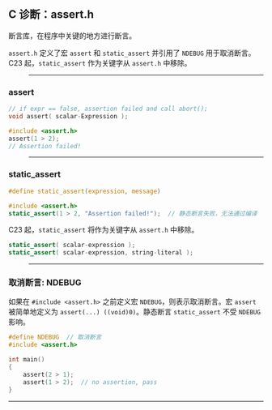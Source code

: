 ## C 诊断：assert.h

断言库，在程序中关键的地方进行断言。

`assert.h` 定义了宏 `assert` 和 `static_assert` 并引用了 `NDEBUG` 用于取消断言。C23 起，`static_assert` 作为关键字从 `assert.h` 中移除。

>---
### assert

```c
// if expr == false, assertion failed and call abort();
void assert( scalar-Expression );
```
```c
#include <assert.h>
assert(1 > 2); 
// Assertion failed!
``` 

>---
### static_assert

```c
#define static_assert(expression, message)
```
```c
#include <assert.h>
static_assert(1 > 2, "Assertion failed!");  // 静态断言失败，无法通过编译
```

C23 起，`static_assert` 将作为关键字从 `assert.h` 中移除。

```c
static_assert( scalar-expression );
static_assert( scalar-expression, string-literal );
```

>---

### 取消断言: NDEBUG

如果在 `#include <assert.h>` 之前定义宏  `NDEBUG`，则表示取消断言。宏 `assert` 被简单地定义为 `assert(...) ((void)0)`。静态断言 `static_assert` 不受 `NDEBUG` 影响。

```c
#define NDEBUG  // 取消断言
#include <assert.h>

int main()
{
    assert(2 > 1);  
    assert(1 > 2);  // no assertion, pass
}
```

---